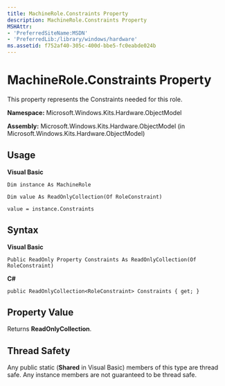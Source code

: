 ```yaml
---
title: MachineRole.Constraints Property
description: MachineRole.Constraints Property
MSHAttr:
- 'PreferredSiteName:MSDN'
- 'PreferredLib:/library/windows/hardware'
ms.assetid: f752af40-305c-400d-bbe5-fc0eabde024b
---
```


# MachineRole.Constraints Property


This property represents the Constraints needed for this role.

**Namespace:** Microsoft.Windows.Kits.Hardware.ObjectModel

**Assembly:** Microsoft.Windows.Kits.Hardware.ObjectModel (in Microsoft.Windows.Kits.Hardware.ObjectModel)

## <span id="Usage"></span><span id="usage"></span><span id="USAGE"></span>Usage


**Visual Basic**

`Dim instance As MachineRole`

`Dim value As ReadOnlyCollection(Of RoleConstraint)`

`value = instance.Constraints`

## <span id="Syntax"></span><span id="syntax"></span><span id="SYNTAX"></span>Syntax


**Visual Basic**

`Public ReadOnly Property Constraints As ReadOnlyCollection(Of RoleConstraint)`

**C#**

`public ReadOnlyCollection<RoleConstraint> Constraints { get; }`

## <span id="Property_Value"></span><span id="property_value"></span><span id="PROPERTY_VALUE"></span>Property Value


Returns **ReadOnlyCollection**.

## <span id="Thread_Safety"></span><span id="thread_safety"></span><span id="THREAD_SAFETY"></span>Thread Safety


Any public static (**Shared** in Visual Basic) members of this type are thread safe. Any instance members are not guaranteed to be thread safe.

 

 






